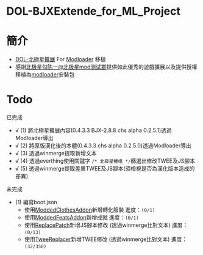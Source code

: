 # DOL-BJXExtende_for_ML_Project
# 簡介
* [DOL-北極星擴展][bjx] For [Modloader][ml] 移植
* 感謝[北极星勾陈一@北极星mod测试群][bjx]提供如此優秀的遊戲擴展以及提供授權移植為[modloader][ml]安裝包
# Todo
已完成
* √ (1) 將北極星擴展內容(0.4.3.3 BJX-2.8.8 chs alpha 0.2.5.1)透過Modloader導出
* √ (2) 將原版漢化後的本體(0.4.3.3 chs alpha 0.2.5.0)透過Modloader導出
* √ (3) 透過winmerge提取新增文本
* √ (4) 透過everthing使用關鍵字 `/* 北极星模组 */`篩選出修改TWEE及JS腳本
* √ (5) 透過winmerge提取差異TWEE及JS腳本(須檢視是否為漢化版本造成的差異)  

未完成
* (1) 編寫boot.json
    * 使用[ModdedClothesAddon][ca]新增轉化服裝 進度：`(0/1)`
    * 使用[ModdedFeatsAddon][fa]新增成就 進度：`(0/1)`
    * 使用[ReplacePatch][RP]新增JS腳本修改 (透過winmerge比對文本) 進度：`(0/13)`
    * 使用[TweeReplacer][tr]新增TWEE修改 (透過winmerge比對文本) 進度：`(32/350)`




[ml]:https://github.com/Lyoko-Jeremie/sugarcube-2-ModLoader
[bjx]:https://github.com/cphxj123/Dol-BJX-Ex
[RP]:https://github.com/Lyoko-Jeremie/Degrees-of-Lewdity_Mod_ReplacePatch
[tr]:https://github.com/Lyoko-Jeremie/Degrees-of-Lewdity_Mod_TweeReplacer
[ca]:https://github.com/Lyoko-Jeremie/DoL_ModdedClothesAddon
[fa]:https://github.com/Lyoko-Jeremie/DoL_ModdedFeatsAddon
